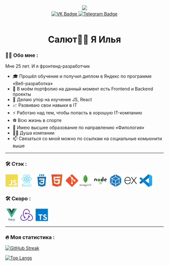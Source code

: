 
<div id="header" align="center">
  <img src="https://media.giphy.com/media/v1.Y2lkPTc5MGI3NjExOHRtMjFzNXhmYjZnZHE4ajl2dXl2OXp2ZWcwZHV2amdkNzA1MGFkdiZlcD12MV9pbnRlcm5hbF9naWZfYnlfaWQmY3Q9Zw/bGgsc5mWoryfgKBx1u/giphy.gif" width="250"/>
  <div id="badges">
  <a href="https://vk.com/iamsaenko">
    <img src="https://img.shields.io/badge/VK-steelblue?style=for-the-badge&logo=vk&logoColor=white" alt="VK Badge"/>
  </a>
      <a href="https://t.me/saenko7">
    <img src="https://img.shields.io/badge/Telegram-blue?style=for-the-badge&logo=Telegram&logoColor=white" alt="Telegram Badge"/>
  </a>
</div>
  <img src="https://komarev.com/ghpvc/?username=IlyaSaenko&style=flat-square&background-color=black&color=orange" alt=""/>
   <h1>Салют👋🏽 Я Илья</h1>
</div>

### :man_technologist: Обо мне :

Мне 25 лет. И я фронтенд-разработчик

- 🎓 Прошёл обучение и получил диплом в Яндекс по программе «Веб-разработка»
- 👀 В моём портфолио на данный момент есть Frontend и Backend проекты
- 😤 Делаю упор на изучение JS, React
- 📈 Развиваю свои навыки в IT
- ⚡ Работаю над тем, чтобы попасть в хорошую IT-компанию
- ⚽ Всю жизнь в спорте
- 📖 Имею высшее образование по направлению «Филология»
- 🤙🏽 Душа компании
- 📫 Связаться со мной можно по ссылкам на социальные комьюнити выше

---

### :hammer_and_wrench: Стэк :
<div>
  <img src="https://github.com/devicons/devicon/blob/master/icons/javascript/javascript-plain.svg" title="JavaScript" alt="JS" width="40" height="40"/>&nbsp;
  <img src="https://github.com/devicons/devicon/blob/master/icons/react/react-original-wordmark.svg" title="React" alt="React" width="40" height="40"/>&nbsp;
    <img src="https://github.com/devicons/devicon/blob/master/icons/css3/css3-plain-wordmark.svg"  title="CSS3" alt="CSS" width="40" height="40"/>&nbsp;
  <img src="https://github.com/devicons/devicon/blob/master/icons/html5/html5-original.svg" title="HTML5" alt="HTML" width="40" height="40"/>&nbsp;
  <img src="https://github.com/devicons/devicon/blob/master/icons/git/git-original.svg" title="Git" **alt="Git" width="40" height="40"/>
  <img src="https://github.com/devicons/devicon/blob/master/icons/mongodb/mongodb-original-wordmark.svg" title="Mongodb" alt="mongodb" width="40" height="40"/>&nbsp;
  <img src="https://github.com/devicons/devicon/blob/master/icons/nodejs/nodejs-original-wordmark.svg" title="NodeJS" alt="NodeJS" width="40" height="40"/>&nbsp;
    <img src="https://github.com/devicons/devicon/blob/master/icons/webpack/webpack-plain.svg" title="Webpack"  alt="Webpack" width="40" height="40"/>&nbsp;
    <img src="https://github.com/devicons/devicon/blob/master/icons/express/express-original.svg" title="Express" alt="Express" width="40" height="40"/>&nbsp;
    <img src="https://github.com/devicons/devicon/blob/master/icons/vscode/vscode-original.svg" title="VScode" alt="VScode" width="40" height="40"/>&nbsp; 
</div>

### :hammer_and_wrench: Скоро :
<div>
  <img src="https://github.com/devicons/devicon/blob/master/icons/vuejs/vuejs-original-wordmark.svg" title="Vue.js"  alt="Vue.js" width="40" height="40"/>&nbsp;
    <img src="https://github.com/devicons/devicon/blob/master/icons/redux/redux-original.svg" title="Redux" alt="Redux" width="40" height="40"/>&nbsp;
    <img src="https://github.com/devicons/devicon/blob/master/icons/typescript/typescript-original.svg" title="TypeScript"  alt="TypeScript" width="40" height="40"/>&nbsp;
</div>

---

### :fire: Моя статистика :
[![GitHub Streak](http://github-readme-streak-stats.herokuapp.com?user=IlyaSaenko&theme=highcontrast&border_radius=7&locale=ru&date_format=j%20M%5B%20Y%5D)](https://git.io/streak-stats)

[![Top Langs](https://github-readme-stats.vercel.app/api/top-langs/?username=IlyaSaenko&layout=compact&theme=vision-friendly-dark)](https://github.com/anuraghazra/github-readme-stats)
